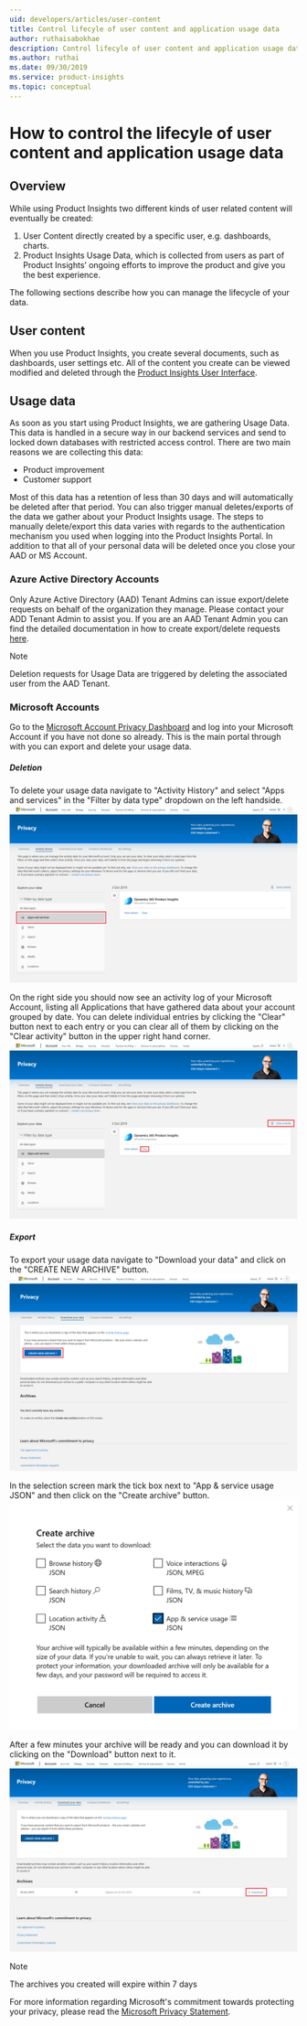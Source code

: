 ```yaml
---
uid: developers/articles/user-content
title: Control lifecyle of user content and application usage data
author: ruthaisabokhae
description: Control lifecyle of user content and application usage data
ms.author: ruthai
ms.date: 09/30/2019
ms.service: product-insights
ms.topic: conceptual
---
```


# How to control the lifecyle of user content and application usage data

## Overview
While using Product Insights two different kinds of user related content will eventually be created: 

1. User Content directly created by a specific user, e.g. dashboards, charts.
2. Product Insights Usage Data, which is collected from users as part of Product Insights’ ongoing efforts to improve the product and give you the best experience.

The following sections describe how you can manage the lifecycle of your data.

## User content
When you use Product Insights, you create several documents, such as dashboards, user settings etc. All of the content you create can be viewed modified and deleted through the [Product Insights User Interface](https://pi.dynamics.com/).

## Usage data
As soon as you start using Product Insights, we are gathering Usage Data. This data is handled in a secure way in our backend services and send to locked down databases with restricted access control. There are two main reasons we are collecting this data: 

* Product improvement 
* Customer support

Most of this data has a retention of less than 30 days and will automatically be deleted after that period. You can also trigger manual deletes/exports of the data we gather about your Product Insights usage. The steps to manually delete/export this data varies with regards to the authentication mechanism you used when logging into the Product Insights Portal. In addition to that all of your personal data will be deleted once you close your AAD or MS Account.

### Azure Active Directory Accounts
Only Azure Active Directory (AAD) Tenant Admins can issue export/delete requests on behalf of the organization they manage. Please contact your ADD Tenant Admin to assist you. If you are an AAD Tenant Admin you can find the detailed documentation in how to create export/delete requests [here](https://docs.microsoft.com/en-us/microsoft-365/compliance/gdpr-dsr-azure).

> [!NOTE] 
> Deletion requests for Usage Data are triggered by deleting the associated user from the AAD Tenant.

### Microsoft Accounts
Go to the [Microsoft Account Privacy Dashboard](https://account.microsoft.com/privacy/) and log into your Microsoft Account if you have not done so already.
This is the main portal through with you can export and delete your usage data.

##### Deletion
To delete your usage data navigate to "Activity History" and select "Apps and services" in the "Filter by data type" dropdown on the left handside.
![Select Apps and services](images/user-content/PrivacyPortal_marked.png)

On the right side you should now see an activity log of your Microsoft Account, listing all Applications that have gathered data about your account grouped by date.
You can delete individual entries by clicking the "Clear" button next to each entry or you can clear all of them by clicking on the "Clear activity" button in the upper right hand corner.
![Select Clear or Clear activity](images/user-content/PrivacyPortal_deletion_marked.png)

##### Export
To export your usage data navigate to "Download your data" and click on the "CREATE NEW ARCHIVE" button.
![Create New Archive](images/user-content/MsaExport_marked.png)

In the selection screen mark the tick box next to "App & service usage JSON" and then click on the "Create archive" button.
![Tick App & service usage JSON](images/user-content/MsaExportSelection.png)

After a few minutes your archive will be ready and you can download it by clicking on the "Download" button next to it.
![Download Archive](images/user-content/MsaExportDownload_marked.png)

> [!NOTE]
 > The archives you created will expire within 7 days

For more information regarding Microsoft's commitment towards protecting your privacy, please read the [Microsoft Privacy Statement](https://privacy.microsoft.com/).

